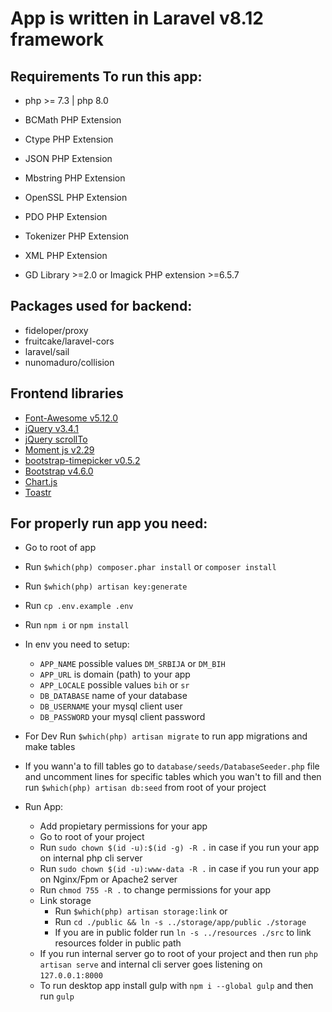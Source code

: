 # App is written in Laravel v8.12 framework

## Requirements To run this app:

* php >= 7.3 | php 8.0

* BCMath PHP Extension
* Ctype PHP Extension
* JSON PHP Extension
* Mbstring PHP Extension
* OpenSSL PHP Extension
* PDO PHP Extension
* Tokenizer PHP Extension
* XML PHP Extension
* GD Library >=2.0 or Imagick PHP extension >=6.5.7

## Packages used for backend:

* fideloper/proxy
* fruitcake/laravel-cors
* laravel/sail
* nunomaduro/collision

## Frontend libraries
* [Font-Awesome v5.12.0](https://fontawesome.com)
* [jQuery v3.4.1](https://jquery.com)
* [jQuery scrollTo](https://github.com/flesler/jquery.scrollTo)
* [Moment js v2.29](https://momentjs.com)
* [bootstrap-timepicker v0.5.2 ](https://mdbootstrap.com/docs/b4/jquery/forms/time-picker1/)
* [Bootstrap v4.6.0](https://getbootstrap.com)
* [Chart.js](https://www.chartjs.org)
* [Toastr](https://github.com/CodeSeven/toastr)


## For properly run app you need:

* Go to root of app
* Run `$which(php) composer.phar install` or `composer install`
* Run `$which(php) artisan key:generate`
* Run `cp .env.example .env`
* Run `npm i` or `npm install`
* In env you need to setup:
	* `APP_NAME` possible values `DM_SRBIJA` or `DM_BIH`
	* `APP_URL` is domain (path) to your app
	* `APP_LOCALE` possible values `bih` or `sr`
	* `DB_DATABASE` name of your database
	* `DB_USERNAME` your mysql client user
	* `DB_PASSWORD` your mysql client password

* For Dev Run `$which(php) artisan migrate` to run app migrations and make tables
* If you wann'a to fill tables go to `database/seeds/DatabaseSeeder.php` file and uncomment lines for specific tables which you wan't to fill and then run `$which(php) artisan db:seed` from root of your project
* Run App:
	* Add propietary permissions for your app
	* Go to root of your project
	* Run `sudo chown $(id -u):$(id -g) -R .` in case if you run your app on internal php cli server
	* Run `sudo chown $(id -u):www-data -R .` in case if you run your app on Nginx/Fpm or Apache2 server
	* Run `chmod 755 -R .` to change permissions for your app
	* Link storage
		* Run `$which(php) artisan storage:link` or
		* Run `cd ./public && ln -s ../storage/app/public ./storage`
		* If you are in public folder run `ln -s ../resources ./src` to link resources folder in public path
	* If you run internal server go to root of your project and then run `php artisan serve` and internal cli server goes listening on `127.0.0.1:8000`
	* To run desktop app install gulp with `npm i --global gulp` and then run `gulp`